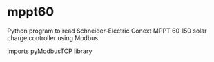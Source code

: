 # mppt60
Python program to read Schneider-Electric Conext MPPT 60 150 solar charge controller using Modbus

imports pyModbusTCP library
